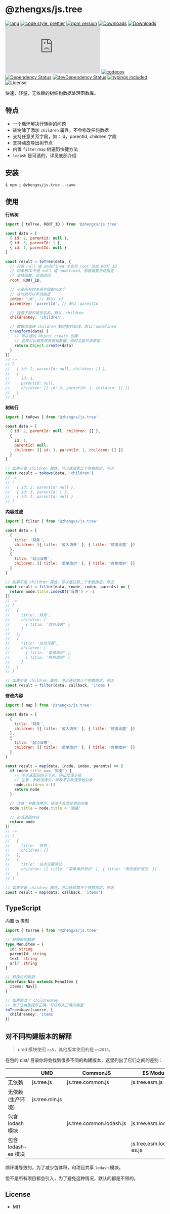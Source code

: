 # @zhengxs/js.tree

[![lang](https://img.shields.io/badge/lang-typescript-informational)](https://www.typescriptlang.org/)
[![code style: prettier](https://img.shields.io/badge/code_style-prettier-ff69b4.svg?style=flat-square)](https://github.com/prettier/prettier)
[![npm version](https://img.shields.io/npm/v/%40zhengxs%2Fjs.tree.svg)](https://www.npmjs.com/package/%40zhengxs%2Fjs.tree)
[![Downloads](https://img.shields.io/npm/dt/%40zhengxs%2Fjs.tree.svg)](https://www.npmjs.com/package/%40zhengxs%2Fjs.tree)
[![Downloads](https://img.shields.io/npm/dm/%40zhengxs%2Fjs.tree.svg)](https://www.npmjs.com/package/%40zhengxs%2Fjs.tree)
[![Gzip Size](http://img.badgesize.io/https://unpkg.com/@zhengxs/js.tree/dist/js.tree.min.js?compression=gzip)](https://unpkg.com/@zhengxs/js.tree/dist/js.tree.min.js)
[![codecov](https://codecov.io/gh/zhengxs2018/js.tree/branch/main/graph/badge.svg?token=JBYVAK2RRG)](https://codecov.io/gh/zhengxs2018/js.tree)
[![Dependency Status](https://david-dm.org/zhengxs2018/js.tree.SVG)](https://david-dm.org/zhengxs2018/js.tree?type=dev)
[![devDependency Status](https://david-dm.org/zhengxs2018/js.tree/dev-status.svg)](https://david-dm.org/zhengxs2018/js.tree?type=dev)
[![typings included](https://img.shields.io/badge/typings-included-brightgreen.svg)](#typescript)
![License](https://img.shields.io/badge/license-MIT-brightgreen.svg)

快速，轻量，无依赖的树结构数据处理函数库。

## 特点

- 一个循环解决行转树的问题
- 转树除了添加 `children` 属性，不会修改任何数据
- 支持任意关系字段，如：id，parentId, children 字段
- 支持动态导出树节点
- 内置 `filter/map` 树遍历快捷方法
- `lodash` 是可选的，详见底部介绍

## 安装

```shell
$ npm i @zhengxs/js.tree --save
```

## 使用

**行转树**

```js
import { toTree, ROOT_ID } from '@zhengxs/js.tree'

const data = [
  { id: 2, parentId: null },
  { id: 3, parentId: 1 },
  { id: 1, parentId: null }
]

const result = toTree(data, {
  // 只有 null 或 undefined 才会将 root 改成 ROOT_ID
  // 如果根ID不是 null 或 undefined，那就需要手动指定
  // 支持函数，动态返回
  root: ROOT_ID,

  // 不是所有的关系字段都叫这个
  // 这时就可以手动指定
  idKey: 'id', // 默认: id
  parentKey: 'parentId', // 默认：parentId

  // 挂载子级的属性名称，默认：children
  childrenKey: 'children',

  // 数据添加进 children 数组前的处理，默认：undefined
  transform(data) {
    // 可以通过 Object.create 创建
    // 这样可以避免修改原始数据，同时又能共享原型
    return Object.create(data)
  }
})
// ->
// [
//   { id: 2, parentId: null, children: [] },
//   {
//     id: 1,
//     parentId: null,
//     children: [{ id: 3, parentId: 1, children: [] }]
//   }
// ]
```

**树转行**

```js
import { toRows } from '@zhengxs/js.tree'

const data = [
  { id: 2, parentId: null, children: [] },
  {
    id: 1,
    parentId: null,
    children: [{ id: 3, parentId: 1, children: [] }]
  }
]

// 如果不是 children 属性，可以通过第二个参数指定，可选
const result = toRows(data, 'children')
// ->
// [
//   { id: 2, parentId: null },
//   { id: 3, parentId: 1 },
//   { id: 1, parentId: null }
// ]
```

**内容过滤**

```js
import { filter } from '@zhengxs/js.tree'

const data = [
  {
    title: '财务',
    children: [{ title: '收入流失' }, { title: '财务设置' }]
  },
  {
    title: '站点设置',
    children: [{ title: '菜单维护' }, { title: '角色维护' }]
  }
]

// 如果不是 children 属性，可以通过第二个参数指定，可选
const result = filter(data, (node, index, parents) => {
  return node.title.indexOf('设置') > -1
})
// ->
// [
//   {
//     title: '财务',
//     children: [
//       { title: '财务设置' }
//     ]
//   },
//   {
//     title: '站点设置',
//     children: [
//       { title: '菜单维护' },
//       { title: '角色维护' }
//     ]
//   }
// ]

// 如果不是 children 属性，可以通过第三个参数指定，可选
const result = filter(data, callback, 'items')
```

**修改内容**

```js
import { map } from '@zhengxs/js.tree'

const data = [
  {
    title: '财务',
    children: [{ title: '收入流失' }, { title: '财务设置' }]
  },
  {
    title: '站点设置',
    children: [{ title: '菜单维护' }, { title: '角色维护' }]
  }
]

const result = map(data, (node, index, parents) => {
  if (node.title === '财务') {
    // 可以返回空的子节点，停止处理子级
    // 注意：参数浅拷贝，修改不会改变原始对象
    node.children = []
    return node
  }

  // 注意：参数浅拷贝，修改不会改变原始对象
  node.title = node.title + '测试'

  // 必须返回内容
  return node
})
// ->
// [
//   {
//     title: '财务',
//     children: []
//   },
//   {
//     title: '站点设置测试',
//     children: [{ title: '菜单维护测试' }, { title: '角色维护测试' }]
//   }
// ]

// 如果不是 children 属性，可以通过第三个参数指定，可选
const result = map(data, callback, 'items')
```

## TypeScript

内置 ts 类型

```ts
import { toTree } from '@zhengxs/js.tree'

// 转换前的数据
type MenuItem = {
  id: string
  parentId: string
  text: string
  url?: string
}

// 转换后的数据
interface Nav extends MenuItem {
  items: Nav[]
}

// 如果修改了 childrenKey
// 为了让类型提示正确，可以传入正确的类型
toTree<Nav>(source, {
  childrenKey: 'items'
})
```

## 对不同构建版本的解释

> umd 模块使用 `es5`，其他版本使用的是 `es2015`。

在包的 dist/ 目录你将会找到很多不同的构建版本，这里列出了它们之间的差别：

|                     | UMD            | CommonJS                 | ES Module                |
| ------------------- | -------------- | ------------------------ | ------------------------ |
| 无依赖              | js.tree.js     | js.tree.common.js        | js.tree.esm.js           |
| 无依赖(生产环境)    | js.tree.min.js |                          |                          |
| 包含 lodash 模块    |                | js.tree.common.lodash.js | js.tree.esm.lodash.js    |
| 包含 lodash-es 模块 |                |                          | js.tree.esm.lodash-es.js |

除环境导致的，为了减少包体积，和项目共享 `lodash` 模块。

但不是所有项目都会引入，为了避免这种情况，默认的都是不带的。

## License

- MIT
